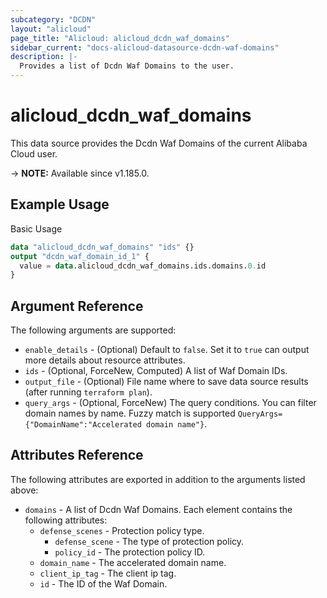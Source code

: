 ```yaml
---
subcategory: "DCDN"
layout: "alicloud"
page_title: "Alicloud: alicloud_dcdn_waf_domains"
sidebar_current: "docs-alicloud-datasource-dcdn-waf-domains"
description: |-
  Provides a list of Dcdn Waf Domains to the user.
---
```


# alicloud_dcdn_waf_domains

This data source provides the Dcdn Waf Domains of the current Alibaba Cloud user.

-> **NOTE:** Available since v1.185.0.

## Example Usage

Basic Usage

```terraform
data "alicloud_dcdn_waf_domains" "ids" {}
output "dcdn_waf_domain_id_1" {
  value = data.alicloud_dcdn_waf_domains.ids.domains.0.id
}
```

## Argument Reference

The following arguments are supported:

* `enable_details` - (Optional) Default to `false`. Set it to `true` can output more details about resource attributes.
* `ids` - (Optional, ForceNew, Computed)  A list of Waf Domain IDs.
* `output_file` - (Optional) File name where to save data source results (after running `terraform plan`).
* `query_args` - (Optional, ForceNew) The query conditions. You can filter domain names by name. Fuzzy match is supported `QueryArgs={"DomainName":"Accelerated domain name"}`.

## Attributes Reference

The following attributes are exported in addition to the arguments listed above:

* `domains` - A list of Dcdn Waf Domains. Each element contains the following attributes:
  * `defense_scenes` - Protection policy type.
    * `defense_scene` - The type of protection policy.
    * `policy_id` - The protection policy ID.
  * `domain_name` - The accelerated domain name.
  * `client_ip_tag` - The client ip tag.
  * `id` - The ID of the Waf Domain.